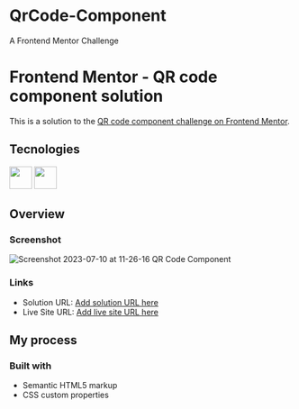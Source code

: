 # QrCode-Component
 A Frontend Mentor Challenge

 # Frontend Mentor - QR code component solution

This is a solution to the [QR code component challenge on Frontend Mentor](https://www.frontendmentor.io/challenges/qr-code-component-iux_sIO_H).

## Tecnologies

  <img src="https://cdn.jsdelivr.net/gh/devicons/devicon/icons/html5/html5-original.svg" width="40" height="40" />  <img src="https://cdn.jsdelivr.net/gh/devicons/devicon/icons/css3/css3-original.svg" width="40" height="40" /> 

## Overview

### Screenshot

![Screenshot 2023-07-10 at 11-26-16 QR Code Component](https://github.com/MarlonPereira-Tech/QrCode-Component/assets/132296352/c813167b-d951-4ffe-a394-eba36b07d7f9)




### Links

- Solution URL: [Add solution URL here](https://your-solution-url.com)
- Live Site URL: [Add live site URL here](https://your-live-site-url.com)

## My process

### Built with

- Semantic HTML5 markup
- CSS custom properties



